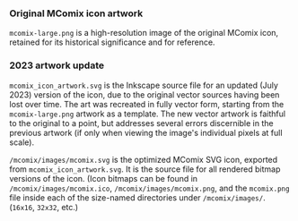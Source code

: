 ### Original MComix icon artwork

`mcomix-large.png` is a high-resolution image of the original MComix icon,
retained for its historical significance and for reference.

### 2023 artwork update

`mcomix_icon_artwork.svg` is the Inkscape source file
for an updated (July 2023) version of the icon,
due to the original vector sources having been lost over time.
The art was recreated in fully vector form,
starting from the `mcomix-large.png` artwork as a template.
The new vector artwork is faithful to the original to a point,
but addresses several errors discernible in the previous artwork
(if only when viewing the image's individual pixels at full scale).

`/mcomix/images/mcomix.svg` is the optimized MComix SVG icon,
exported from `mcomix_icon_artwork.svg`.
It is the source file for all rendered bitmap versions of the icon.
(Icon bitmaps can be found in `/mcomix/images/mcomix.ico`,
`/mcomix/images/mcomix.png`,
and the `mcomix.png` file inside each of the size-named directories
under `/mcomix/images/`. (`16x16`, `32x32`, etc.)

